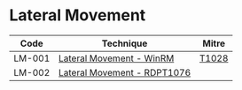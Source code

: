 # Lateral Movement

|Code     |Technique               |Mitre     |
|---------|------------------------|----------|
|LM-001   |[Lateral Movement - WinRM](https://pentestlab.blog/2018/05/15/lateral-movement-winrm/)|[T1028](https://attack.mitre.org/techniques/T1028/)|
|LM-002   |[Lateral Movement - RDP](https://pentestlab.blog/2018/04/24/lateral-movement-rdp/)[T1076](https://attack.mitre.org/techniques/T1076/)|
